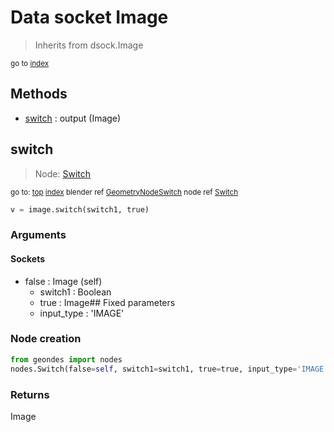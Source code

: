 
# Data socket Image

> Inherits from dsock.Image
  
<sub>go to [index](/docs/index.md)</sub>



## Methods

- [switch](#switch) : output (Image)

## switch

> Node: [Switch](/docs/nodes/Switch.md)
  
<sub>go to: [top](#data-socket-image) [index](/docs/index.md)
blender ref [GeometryNodeSwitch](https://docs.blender.org/api/current/bpy.types.GeometryNodeSwitch.html)
node ref [Switch](https://docs.blender.org/manual/en/latest/modeling/geometry_nodes/utilities/switch.html) </sub>
                          
```python
v = image.switch(switch1, true)
```

### Arguments


#### Sockets

- false : Image (self)
  - switch1 : Boolean
  - true : Image## Fixed parameters
  - input_type : 'IMAGE'

### Node creation

```python
from geondes import nodes
nodes.Switch(false=self, switch1=switch1, true=true, input_type='IMAGE')
```

### Returns

Image

